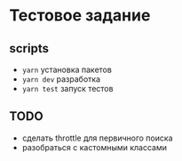 # Тестовое задание

## scripts
- `yarn` установка пакетов
- `yarn dev` разработка
- `yarn test` запуск тестов

## TODO
- сделать throttle для первичного поиска
- разобраться с кастомными классами

